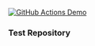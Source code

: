 [![GitHub Actions Demo](https://github.com/kabamehmetali/comp3122-test/actions/workflows/github-actions.demo.yml/badge.svg?branch=main)](https://github.com/kabamehmetali/comp3122-test/actions/workflows/github-actions.demo.yml)

### Test Repository ###